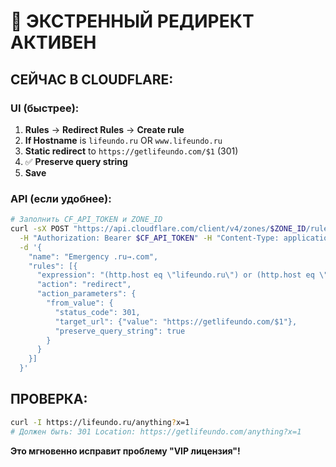 # 🚨 ЭКСТРЕННЫЙ РЕДИРЕКТ АКТИВЕН

## **СЕЙЧАС В CLOUDFLARE:**

### **UI (быстрее):**
1. **Rules** → **Redirect Rules** → **Create rule**
2. **If Hostname** is `lifeundo.ru` OR `www.lifeundo.ru`
3. **Static redirect** to `https://getlifeundo.com/$1` (301)
4. ✅ **Preserve query string**
5. **Save**

### **API (если удобнее):**
```bash
# Заполнить CF_API_TOKEN и ZONE_ID
curl -sX POST "https://api.cloudflare.com/client/v4/zones/$ZONE_ID/rulesets/phases/http_request_dynamic_redirect/entrypoint" \
  -H "Authorization: Bearer $CF_API_TOKEN" -H "Content-Type: application/json" \
  -d '{
    "name": "Emergency .ru→.com",
    "rules": [{
      "expression": "(http.host eq \"lifeundo.ru\") or (http.host eq \"www.lifeundo.ru\")",
      "action": "redirect",
      "action_parameters": {
        "from_value": {
          "status_code": 301,
          "target_url": {"value": "https://getlifeundo.com/$1"},
          "preserve_query_string": true
        }
      }
    }]
  }'
```

## **ПРОВЕРКА:**
```bash
curl -I https://lifeundo.ru/anything?x=1
# Должен быть: 301 Location: https://getlifeundo.com/anything?x=1
```

**Это мгновенно исправит проблему "VIP лицензия"!**
















